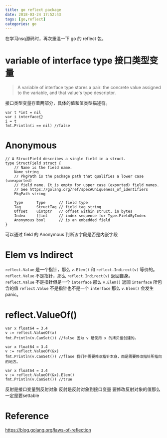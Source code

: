 ```yaml
---
title: go reflect package
date: 2018-03-24 17:52:43
tags: [go,reflect]
categories: go
---
```


在学习nsq源码时，再次重温一下 go 的 reflect 包。

# variable of interface type 接口类型变量

> A variable of interface type stores a pair: the concrete value assigned to the variable, and that value's type descriptor. 

接口类型变量存着两部分，具体的值和值类型描述符。

```
var t *int = nil
var i interface{}
i = t
fmt.Println(i == nil) //false
```

# Anonymous

```
// A StructField describes a single field in a struct.
type StructField struct {
	// Name is the field name.
	Name string
	// PkgPath is the package path that qualifies a lower case (unexported)
	// field name. It is empty for upper case (exported) field names.
	// See https://golang.org/ref/spec#Uniqueness_of_identifiers
	PkgPath string

	Type      Type      // field type
	Tag       StructTag // field tag string
	Offset    uintptr   // offset within struct, in bytes
	Index     []int     // index sequence for Type.FieldByIndex
	Anonymous bool      // is an embedded field
}
```

可以通过 field 的 Anonymous 判断该字段是否是内嵌字段

# Elem vs Indirect

`reflect.Value` 是一个指针，那么 `v.Elem()`  和 `reflect.Indirect(v)` 等价的。
`reflect.Value` 不是指针，那么 `reflect.Indirect(v)`  返回自身。
`reflect.Value` 不是指针但是一个 `interface`  那么 `v.Elem()`  返回 `interface` 所包含的值
`reflect.Value` 不是指针也不是一个 `interface` 那么 `v.Elem()` 会发生panic。 

# reflect.ValueOf()
```
var x float64 = 3.4
v := reflect.ValueOf(x)
fmt.Println(v.CanSet()) //false 因为 v 是使用 x 的拷贝值创建的。
```

```
var x float64 = 3.4
v := reflect.ValueOf(&x)
fmt.Println(v.CanSet()) //flase 我们不需要修改指针本身，而是需要修改指针所指向的地方。
```

```
var x float64 = 3.4
v := reflect.ValueOf(&x).Elem()
fmt.Println(v.CanSet()) //true
```

反射是接口变量到反射对象
反射是反射对象到接口变量
要修改反射对象的值那么一定是要settable

# Reference
https://blog.golang.org/laws-of-reflection
